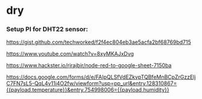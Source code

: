 # dry

### Setup PI for DHT22 sensor:
https://gist.github.com/techworked/f2f4ec804eb3ae5acfa2bf68769bd715

https://www.youtube.com/watch?v=8xyMKAJxDvg

https://www.hackster.io/rjrajbir/node-red-to-google-sheet-7150ba

https://docs.google.com/forms/d/e/FAIpQLSfVdEZkvpTQBfeMnBCpZrGzzEljC7FN7sL5-QqL4v11i4O2fw/viewform?usp=pp_url&entry.128310867={{payload.temperature}}&entry.754998006={{payload.humidity}}
